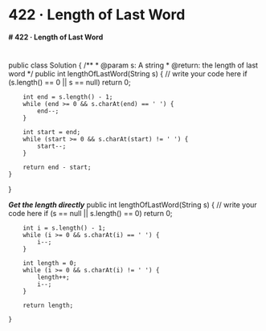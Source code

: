 # 422 · Length of Last Word

**# 422 · Length of Last Word**
# 

public class Solution {
    /**
     * @param s: A string
     * @return: the length of last word
     */
    public int lengthOfLastWord(String s) {
        // write your code here
        if (s.length() == 0 || s == null) return 0;
        
        int end = s.length() - 1;   
        while (end >= 0 && s.charAt(end) == ' ') {
            end--;
        }

        int start = end;
        while (start >= 0 && s.charAt(start) != ' ') {
            start--;
        }

        return end - start;
    }
}

**_Get the length directly_**
 public int lengthOfLastWord(String s) {
        // write your code here
        if (s == null || s.length() == 0) return 0;

        int i = s.length() - 1;
        while (i >= 0 && s.charAt(i) == ' ') {
            i--;
        }

        int length = 0;
        while (i >= 0 && s.charAt(i) != ' ') {
            length++;
            i--;
        }

        return length;

    }
